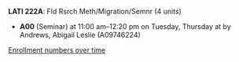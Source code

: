 **LATI 222A**: Fld Rsrch Meth/Migration/Semnr (4 units)

- **A00** (Seminar) at 11:00 am–12:20 pm on Tuesday, Thursday at   by Andrews, Abigail Leslie (A09746224)

[Enrollment numbers over time](./LATI222A.tsv)
